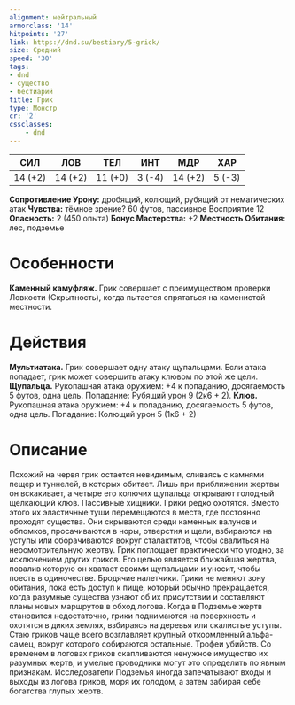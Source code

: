 ```yaml
---
alignment: нейтральный
armorclass: '14'
hitpoints: '27'
link: https://dnd.su/bestiary/5-grick/
size: Средний
speed: '30'
tags:
- dnd
- существо
- бестиарий
title: Грик
type: Монстр
cr: '2'
cssclasses:
    - dnd
---
```



| СИЛ | ЛОВ | ТЕЛ | ИНТ | МДР | ХАР |
|---|---|---|---|---|---|
| 14 (+2) | 14 (+2) | 11 (+0) | 3 (-4) | 14 (+2) | 5 (-3) |
**Сопротивление Урону:** дробящий, колющий, рубящий от немагических атак
**Чувства:** тёмное зрение? 60 футов, пассивное Восприятие 12
**Опасность:** 2 (450 опыта)
**Бонус Мастерства:** +2
**Местность Обитания:** лес, подземье


# Особенности
**Каменный камуфляж.** Грик совершает с преимуществом проверки Ловкости (Скрытность), когда пытается спрятаться на каменистой местности.


# Действия
**Мультиатака.** Грик совершает одну атаку щупальцами. Если атака попадает, грик может совершить атаку клювом по этой же цели.
**Щупальца.** Рукопашная атака оружием: +4 к попаданию, досягаемость 5 футов, одна цель. Попадание: Рубящий урон 9 (2к6 + 2).
**Клюв.** Рукопашная атака оружием: +4 к попаданию, досягаемость 5 футов, одна цель. Попадание: Колющий урон 5 (1к6 + 2)


# Описание
Похожий на червя грик остается невидимым, сливаясь с камнями пещер и туннелей, в которых обитает. Лишь при приближении жертвы он вскакивает, а четыре его колючих щупальца открывают голодный щелкающий клюв. Пассивные хищники. Грики редко охотятся. Вместо этого их эластичные туши перемещаются в места, где постоянно проходят существа. Они скрываются среди каменных валунов и обломков, просачиваются в норы, отверстия и щели, взбираются на уступы или оборачиваются вокруг сталактитов, чтобы свалиться на неосмотрительную жертву. Грик поглощает практически что угодно, за исключением других гриков. Его целью является ближайшая жертва, повалив которую он хватает своими щупальцами и уносит, чтобы поесть в одиночестве. Бродячие налетчики. Грики не меняют зону обитания, пока есть доступ к пище, который обычно прекращается, когда разумные существа узнают об их присутствии и составляют планы новых маршрутов в обход логова. Когда в Подземье жертв становится недостаточно, грики поднимаются на поверхность и охотятся в диких землях, взбираясь на деревья или скалистые уступы. Стаю гриков чаще всего возглавляет крупный откормленный альфа-самец, вокруг которого собираются остальные. Трофеи убийств. Со временем в логовах гриков скапливаются ненужное имущество их разумных жертв, и умелые проводники могут это определить по явным признакам. Исследователи Подземья иногда запечатывают входы и выходы из логова гриков, моря их голодом, а затем забирая себе богатства глупых жертв.
